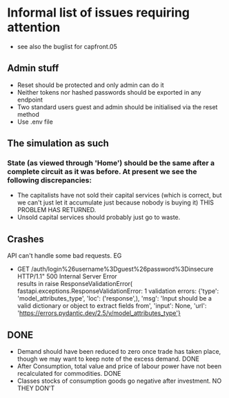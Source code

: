 # Informal list of issues requiring attention
* see also the buglist for capfront.05

## Admin stuff
* Reset should be protected and only admin can do it
* Neither tokens nor hashed passwords should be exported in any endpoint
* Two standard users guest and admin should be initialised via the reset method
* Use .env file

## The simulation as such
### State (as viewed through 'Home') should be the same after a complete circuit as it was before. At present we see the following discrepancies:  
* The capitalists have not sold their capital services (which is correct, but we can't just let it accumulate just because nobody is buying it) THIS PROBLEM HAS RETURNED.  
* Unsold capital services should probably just go to waste.  


## Crashes
API can't handle some bad requests. EG  

* GET /auth/login%26username%3Dguest%26password%3Dinsecure HTTP/1.1" 500 Internal Server Error  
results in    raise ResponseValidationError(
fastapi.exceptions.ResponseValidationError: 1 validation errors:
  {'type': 'model_attributes_type', 'loc': ('response',), 'msg': 'Input should be a valid dictionary or object to extract fields from', 'input': None, 'url': 'https://errors.pydantic.dev/2.5/v/model_attributes_type'}  



## DONE
* Demand should have been reduced to zero once trade has taken place, though we may want to keep note of the excess demand. DONE
* After Consumption, total value and price of labour power have not been recalculated for commodities. DONE  
* Classes stocks of consumption goods go negative after investment.  NO THEY DON'T  

